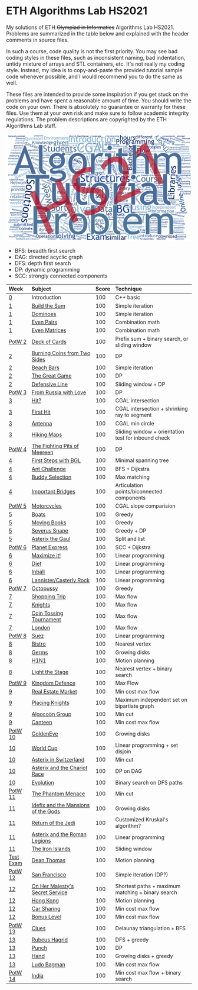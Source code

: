 ETH Algorithms Lab HS2021
=========================

My solutions of ETH ~~Olympiad in Informatics~~ Algorithms Lab HS2021. 
Problems are summarized in the table below and explained with the header comments in source files.

In such a course, code quality is not the first priority. 
You may see bad coding styles in these files, 
such as inconsistent naming, bad indentation, untidy mixture of arrays and STL containers, etc.
It's not really my coding style. 
Instead, my idea is to copy-and-paste the provided tutorial sample code whenever possible,
and I would recommend you to do the same as well.

These files are intended to provide some inspiration if you get stuck on the problems and have
spent a reasonable amount of time. You should write the code on your own.
There is absolutely no guarantee or warranty for these files. Use them at your own risk and 
make sure to follow academic integrity regulations.
The problem descriptions are copyrighted by the ETH Algorithms Lab staff.

![AlgoLab](algolab-hs21.png)

* BFS: breadth first search
* DAG: directed acyclic graph
* DFS: depth first search
* DP: dynamic programming
* SCC: strongly connected components

| Week                   | Subject                                                                                              | Score | Technique                                           |
| :--------------------- | :--------------------------------------------------------------------------------------------------- | :---- | :-------------------------------------------------- |
| [0](intro)             | Introduction                                                                                         | 100   | C++ basic                                           |
| [1](week1)             | [Build the Sum](week1/build_the_sum/build_the_sum.cpp)                                               | 100   | Simple iteration                                    |
| [1](week1)             | [Dominoes](week1/dominoes/dominoes.cpp)                                                              | 100   | Simple iteration                                    |
| [1](week1)             | [Even Pairs](week1/even_pairs/even_pairs.cpp)                                                        | 100   | Combination math                                    |
| [1](week1)             | [Even Matrices](week1/even_matrices/even_matrices.cpp)                                               | 100   | Combination math                                    |
| [PotW 2](potw2)        | [Deck of Cards](potw2/deck_of_cards.cpp)                                                             | 100   | Prefix sum + binary search, or sliding window       |
| [2](week2)             | [Burning Coins from Two Sides](week2/burning_coins/burning_coins.cpp)                                | 100   | DP                                                  |
| [2](week2)             | [Beach Bars](week2/beach_bars/beach_bars.cpp)                                                        | 100   | Simple iteration                                    |
| [2](week2)             | [The Great Game](week2/the_great_game/the_great_game.cpp)                                            | 100   | DP                                                  |
| [2](week2)             | [Defensive Line](week2/defensive_line/defensive_line.cpp)                                            | 100   | Sliding window + DP                                 |
| [PotW 3](potw3)        | [From Russia with Love](potw3/from_russia_with_love.cpp)                                             | 100   | DP                                                  |
| [3](week3)             | [Hit?](week3/hit/hit.cpp)                                                                            | 100   | CGAL intersection                                   |
| [3](week3)             | [First Hit](week3/first_hit/first_hit.cpp)                                                           | 100   | CGAL intersection + shrinking ray to segment        |
| [3](week3)             | [Antenna](week3/antenna/antenna.cpp)                                                                 | 100   | CGAL min circle                                     |
| [3](week3)             | [Hiking Maps](week3/hiking_maps/hiking_maps.cpp)                                                     | 100   | Sliding window + orientation test for inbound check |
| [PotW 4](potw4)        | [The Fighting Pits of Meereen](potw4/fighting_pits.cpp)                                              | 100   | DP                                                  |
| [4](week4)             | [First Steps with BGL](week4/first_step_with_bgl/first_step_with_bgl.cpp)                            | 100   | Minimal spanning tree                               |
| [4](week4)             | [Ant Challenge](week4/ant_challenge/ant_challenge.cpp)                                               | 100   | BFS + Dijkstra                                      |
| [4](week4)             | [Buddy Selection](week4/buddy_selection/buddy_selection.cpp)                                         | 100   | Max matching                                        |
| [4](week4)             | [Important Bridges](week4/important_bridges/important_bridges.cpp)                                   | 100   | Articulation points/biconnected components          |
| [PotW 5](potw5)        | [Motorcycles](potw5/motorcycles.cpp)                                                                 | 100   | CGAL slope comparision                              |
| [5](week5)             | [Boats](week5/boats/boats.cpp)                                                                       | 100   | Greedy                                              |
| [5](week5)             | [Moving Books](week5/moving_books/moving_books.cpp)                                                  | 100   | Greedy                                              |
| [5](week5)             | [Severus Snape](week5/severus_snape/severus_snape.cpp)                                               | 100   | Greedy + DP                                         |
| [5](week5)             | [Asterix the Gaul](week5/asterix_the_gaul/asterix_the_gaul.cpp)                                      | 100   | Split and list                                      |
| [PotW 6](potw6)        | [Planet Express](potw6/planet_express.cpp)                                                           | 100   | SCC + Dijkstra                                      |
| [6](week6)             | [Maximize it!](week6/maximize_it/maximize_it.cpp)                                                    | 100   | Linear programming                                  |
| [6](week6)             | [Diet](week6/diet/diet.cpp)                                                                          | 100   | Linear programming                                  |
| [6](week6)             | [Inball](week6/inball/inball.cpp)                                                                    | 100   | Linear programming                                  |
| [6](week6)             | [Lannister/Casterly Rock](week6/lannister/lannister.cpp)                                             | 100   | Linear programming                                  |
| [PotW 7](potw7)        | [Octopussy](potw7/octopussy.cpp)                                                                     | 100   | Greedy                                              |
| [7](week7)             | [Shopping Trip](week7/shopping_trip/shopping_trip.cpp)                                               | 100   | Max flow                                            |
| [7](week7)             | [Knights](week7/knights/knights.cpp)                                                                 | 100   | Max flow                                            |
| [7](week7)             | [Coin Tossing Tournament](week7/coin_tossing_tournament/coin_tossing_tournament.cpp)                 | 100   | Max flow                                            |
| [7](week7)             | [London](week7/london/london.cpp)                                                                    | 100   | Max flow                                            |
| [PotW 8](potw8)        | [Suez](potw8/suez.cpp)                                                                               | 100   | Linear programming                                  |
| [8](week8)             | [Bistro](week8/bistro/bistro.cpp)                                                                    | 100   | Nearest vertex                                      |
| [8](week8)             | [Germs](week8/germs/germs.cpp)                                                                       | 100   | Growing disks                                       |
| [8](week8)             | [H1N1](week8/h1n1/h1n1.cpp)                                                                          | 100   | Motion planning                                     |
| [8](week8)             | [Light the Stage](week8/light_the_stage/light_the_stage.cpp)                                         | 100   | Nearest vertex + binary search                      |
| [PotW 9](potw9)        | [Kingdom Defence](potw9/kingdom_defence.cpp)                                                         | 100   | Max Flow                                            |
| [9](week9)             | [Real Estate Market](week9/real_estate_market/real_estate_market.cpp)                                | 100   | Min cost max flow                                   |
| [9](week9)             | [Placing Knights](week9/placing_knights/placing_knights.cpp)                                         | 100   | Maximum independent set on bipartiate graph         |
| [9](week9)             | [Algocoön Group](week9/algocoon_group/algocoon_group.cpp)                                            | 100   | Min cut                                             |
| [9](week9)             | [Canteen](week9/canteen/canteen.cpp)                                                                 | 100   | Min cost max flow                                   |
| [PotW 10](potw10)      | [GoldenEye](potw10/golden_eye.cpp)                                                                   | 100   | Growing disks                                       |
| [10](week10)           | [World Cup](week10/world_cup/world_cup.cpp)                                                          | 100   | Linear programming + set disjoin                    |
| [10](week10)           | [Asterix in Switzerland](week10/asterix_in_switzerland/asterix_in_switzerland.cpp)                   | 100   | Min cut                                             |
| [10](week10)           | [Asterix and the Chariot Race](week10/asterix_and_the_chariot_race/asterix_and_the_chariot_race.cpp) | 100   | DP on DAG                                           |
| [10](week10)           | [Evolution](week10/evolution/evolution.cpp)                                                          | 100   | Binary search on DFS paths                          |
| [PotW 11](potw11)      | [The Phantom Menace](potw11/phantom_menace.cpp)                                                      | 100   | Min cut                                             |
| [11](week11)           | [Idefix and the Mansions of the Gods](week11/idefix/idefix.cpp)                                      | 100   | Growing disks                                       |
| [11](week11)           | [Return of the Jedi](week11/return_of_the_jedi/return_of_the_jedi.cpp)                               | 100   | Customized Kruskal's algorithm?                     |
| [11](week11)           | [Asterix and the Roman Legions](week11/legions/legions.cpp)                                          | 100   | Linear programming                                  |
| [11](week11)           | [The Iron Islands](week11/the_iron_islands/the_iron_islands.cpp)                                     | 100   | Sliding window                                      |
| [Test Exam](test_exam) | [Dean Thomas](test_exam/dean_thomas.cpp)                                                             | 100   | Motion planning                                     |
| [PotW 12](potw12)      | [San Francisco](potw12/san_francisco.cpp)                                                            | 100   | Simple iteration (DP?)                              |
| [12](week12)           | [On Her Majesty's Secret Service](week12/on_her_majesty/on_her_majesty.cpp)                          | 100   | Shortest paths + maximum matching + binary search   |
| [12](week12)           | [Hong Kong](week12/hongkong/hongkong.cpp)                                                            | 100   | Motion planning                                     |
| [12](week12)           | [Car Sharing](week12/car_sharing/car_sharing.cpp)                                                    | 100   | Min cost max flow                                   |
| [12](week12)           | [Bonus Level](week12/bonus_level/bonus_level.cpp)                                                    | 100   | Min cost max flow                                   |
| [PotW 13](potw13)      | [Clues](potw13/clues.cpp)                                                                            | 100   | Delaunay triangulation + BFS                        |
| [13](week13)           | [Rubeus Hagrid](week13/hagrid/hagrid.cpp)                                                            | 100   | DFS + greedy                                        |
| [13](week13)           | [Punch](week13/punch/punch.cpp)                                                                      | 100   | DP                                                  |
| [13](week13)           | [Hand](week13/hand/hand.cpp)                                                                         | 100   | Growing disks + greedy                              |
| [13](week13)           | [Ludo Bagman](week13/ludo_bagman/ludo_bagman.cpp)                                                    | 100   | Min cost max flow                                   |
| [PotW 14](potw14)      | [India](potw14/india.cpp)                                                                            | 100   | Min cost max flow + binary search                   |

